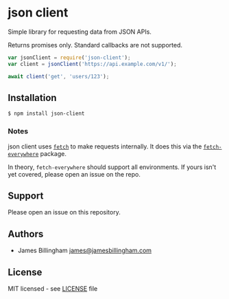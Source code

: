 # json client

Simple library for requesting data from JSON APIs.

Returns promises only. Standard callbacks are not supported.

```js
var jsonClient = require('json-client');
var client = jsonClient('https://api.example.com/v1/');

await client('get', 'users/123');
```

## Installation

```bash
$ npm install json-client
```

### Notes

json client uses [`fetch`](https://fetch.spec.whatwg.org) to make requests
internally. It does this via the
[`fetch-everywhere`](https://github.com/lucasfeliciano/fetch-everywhere)
package.

In theory, `fetch-everywhere` should support all environments. If yours isn't
yet covered, please open an issue on the repo.

## Support

Please open an issue on this repository.

## Authors

- James Billingham <james@jamesbillingham.com>

## License

MIT licensed - see [LICENSE](LICENSE) file
